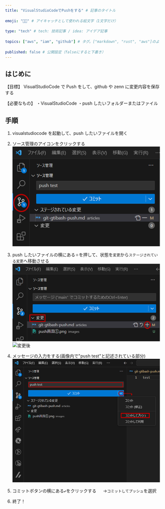 ```yaml
---
title: "VisualStudioCodeでPushをする" # 記事のタイトル

emoji: "👩‍🚀" # アイキャッチとして使われる絵文字（1文字だけ）

type: "tech" # tech: 技術記事 / idea: アイデア記事

topics: ["aws", "iam", "github"] # タグ。["markdown", "rust", "aws"]のように指定する

published: false # 公開設定（falseにすると下書き）
---
```


## はじめに

【目標】
VisualStudioCode で Push をして、github や zenn に変更内容を保存する

【必要なもの】
・VisualStudioCode
・push したいフォルダーまたはファイル

## 手順

1. visualstudiocode を起動して、push したいファイルを開く

2. ソース管理のアイコンをクリックする
   ![push画面を表示する](../images/kanrigamen.png)

3. push したいファイルの横にある`＋`を押して、状態を`変更`から`ステージされている変更`へ移動させる
   ![変更前](../images/tuika_befor.png)
   ![変更後](../images/tuika_after.png)

4. メッセージの入力をする(画像内で"push test"と記述されている部分)
   ![pushをする](../images/push.png)

5. コミットボタンの横にある`✔`をクリックする
   　 →`コミットしてプッシュ`を選択

6. 終了！
